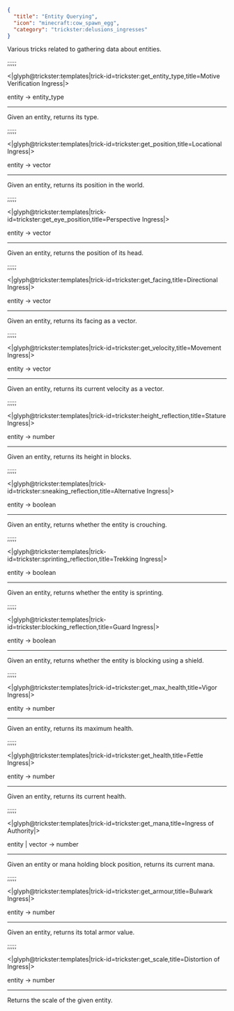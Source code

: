 ```json
{
  "title": "Entity Querying",
  "icon": "minecraft:cow_spawn_egg",
  "category": "trickster:delusions_ingresses"
}
```

Various tricks related to gathering data about entities.

;;;;;

<|glyph@trickster:templates|trick-id=trickster:get_entity_type,title=Motive Verification Ingress|>

entity -> entity_type

---

Given an entity, returns its type.

;;;;;

<|glyph@trickster:templates|trick-id=trickster:get_position,title=Locational Ingress|>

entity -> vector

---

Given an entity, returns its position in the world.

;;;;;

<|glyph@trickster:templates|trick-id=trickster:get_eye_position,title=Perspective Ingress|>

entity -> vector

---

Given an entity, returns the position of its head.

;;;;;

<|glyph@trickster:templates|trick-id=trickster:get_facing,title=Directional Ingress|>

entity -> vector

---

Given an entity, returns its facing as a vector.

;;;;;

<|glyph@trickster:templates|trick-id=trickster:get_velocity,title=Movement Ingress|>

entity -> vector

---

Given an entity, returns its current velocity as a vector.

;;;;;

<|glyph@trickster:templates|trick-id=trickster:height_reflection,title=Stature Ingress|>

entity -> number

---

Given an entity, returns its height in blocks.

;;;;;

<|glyph@trickster:templates|trick-id=trickster:sneaking_reflection,title=Alternative Ingress|>

entity -> boolean

---

Given an entity, returns whether the entity is crouching.

;;;;;

<|glyph@trickster:templates|trick-id=trickster:sprinting_reflection,title=Trekking Ingress|>

entity -> boolean

---

Given an entity, returns whether the entity is sprinting.

;;;;;

<|glyph@trickster:templates|trick-id=trickster:blocking_reflection,title=Guard Ingress|>

entity -> boolean

---

Given an entity, returns whether the entity is blocking using a shield.

;;;;;

<|glyph@trickster:templates|trick-id=trickster:get_max_health,title=Vigor Ingress|>

entity -> number

---

Given an entity, returns its maximum health.

;;;;;

<|glyph@trickster:templates|trick-id=trickster:get_health,title=Fettle Ingress|>

entity -> number

---

Given an entity, returns its current health.

;;;;;

<|glyph@trickster:templates|trick-id=trickster:get_mana,title=Ingress of Authority|>

entity | vector -> number

---

Given an entity or mana holding block position, returns its current mana.

;;;;;

<|glyph@trickster:templates|trick-id=trickster:get_armour,title=Bulwark Ingress|>

entity -> number

---

Given an entity, returns its total armor value.

;;;;;

<|glyph@trickster:templates|trick-id=trickster:get_scale,title=Distortion of Ingress|>

entity -> number

---

Returns the scale of the given entity.
